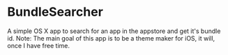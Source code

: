 # BundleSearcher
A simple OS X app to search for an app in the appstore and get it's bundle id. Note: The main goal of this app is to be a theme maker for iOS, it will, once I have free time.
